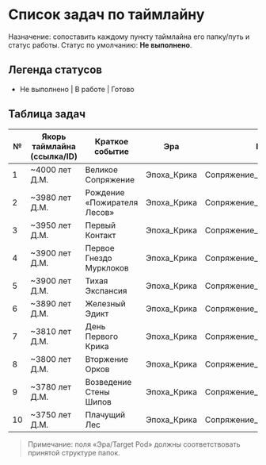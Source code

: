 # Список задач по таймлайну

Назначение: сопоставить каждому пункту таймлайна его папку/путь и статус работы.
Статус по умолчанию: **Не выполнено**.

## Легенда статусов
- Не выполнено | В работе | Готово
## Таблица задач
| № | Якорь таймлайна (ссылка/ID) | Краткое событие | Эра | Подэра | Событие | Путь | Slug | Приоритет (H/M/L) | Статус | Parts (1–3) | Текущий Раунд | Текущая Часть| Примечания |
|---|---|---|---|---|---|---|---|---|---|---|---|---|---|
| 1 | ~4000 лет Д.М. | Великое Сопряжение | Эпоха_Крика | Сопряжение_и_Первые_Контакты | Великое Сопряжение | historical_narratives/Эпоха_Крика/Сопряжение_и_Первые_Контакты/velikoe_sopryazhenie | velikoe_sopryazhenie | H | Готово | 3 | | 3 | |
| 2 | ~3980 лет Д.М. | Рождение «Пожирателя Лесов» | Эпоха_Крика | Сопряжение_и_Первые_Контакты | Рождение «Пожирателя Лесов» | historical_narratives/Эпоха_Крика/Сопряжение_и_Первые_Контакты/rozhdenie_pozhiratelya_lesov | rozhdenie_pozhiratelya_lesov | M | Готово | 2 | | 2 | |
| 3 | ~3950 лет Д.М. | Первый Контакт | Эпоха_Крика | Сопряжение_и_Первые_Контакты | Первый Контакт | historical_narratives/Эпоха_Крика/Сопряжение_и_Первые_Контакты/pervyi_kontakt | pervyi_kontakt | M | Готово | 2 | | 2 | |
| 4 | ~3900 лет Д.М. | Первое Гнездо Мурклоков | Эпоха_Крика | Сопряжение_и_Первые_Контакты | Первое Гнездо Мурклоков | historical_narratives/Эпоха_Крика/Сопряжение_и_Первые_Контакты/pervoe_gnezdo_murklokov | pervoe_gnezdo_murklokov | L | Готово | 1 | | 1 | |
| 5 | ~3900 лет Д.M. | Тихая Экспансия | Эпоха_Крика | Сопряжение_и_Первые_Контакты | Тихая Экспансия | historical_narratives/Эпоха_Крика/Сопряжение_и_Первые_Контакты/tihaya_ekspansiya | tihaya_ekspansiya | M | Готово | 2 | | 2 | |
| 6 | ~3890 лет Д.М. | Железный Эдикт | Эпоха_Крика | Сопряжение_и_Первые_Контакты | Железный Эдикт | historical_narratives/Эпоха_Крика/Сопряжение_и_Первые_Контакты/zheleznyi_edikt | zheleznyi_edikt | M | Готово | 2 | | 2 | |
| 7 | ~3810 лет Д.М. | День Первого Крика | Эпоха_Крика | Сопряжение_и_Первые_Контакты | День Первого Крика | historical_narratives/Эпоха_Крика/Сопряжение_и_Первые_Контакты/den_pervogo_krika | den_pervogo_krika | M | Готово | 2 | | 2 | |
| 8 | ~3800 лет Д.М. | Вторжение Орков | Эпоха_Крика | Сопряжение_и_Первые_Контакты | Вторжение Орков | historical_narratives/Эпоха_Крика/Сопряжение_и_Первые_Контакты/vtorzhenie_orkov | vtorzhenie_orkov | H | В работе | 3 | | 3 | |
| 9 | ~3780 лет Д.М. | Возведение Стены Шипов | Эпоха_Крика | Сопряжение_и_Первые_Контакты | Возведение Стены Шипов | historical_narratives/Эпоха_Крика/Сопряжение_и_Первые_Контакты/vozvedenie_steny_shipov | vozvedenie_steny_shipov | M | Не выполнено | 2 | | | |
| 10 | ~3750 лет Д.М. | Плачущий Лес | Эпоха_Крика | Сопряжение_и_Первые_Контакты | Плачущий Лес | historical_narratives/Эпоха_Крика/Сопряжение_и_Первые_Контакты/plachushchii_les | plachushchii_les | L | Не выполнено | 1 | | | |

> Примечание: поля «Эра/Target Pod» должны соответствовать принятой структуре папок.

